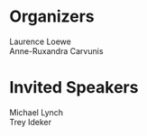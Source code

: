 # Organizers


Laurence Loewe  
Anne-Ruxandra Carvunis


# Invited Speakers

Michael Lynch  
Trey Ideker
